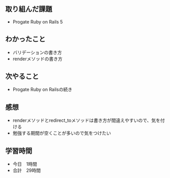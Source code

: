 ## 取り組んだ課題
- Progate Ruby on Rails 5
## わかったこと
- バリデーションの書き方
- renderメソッドの書き方
## 次やること
- Progate Ruby on Railsの続き
## 感想
- renderメソッドとredirect_toメソッドは書き方が間違えやすいので、気を付ける
- 勉強する期間が空くことが多いので気をつけたい
## 学習時間
- 今日　1時間
- 合計　29時間
